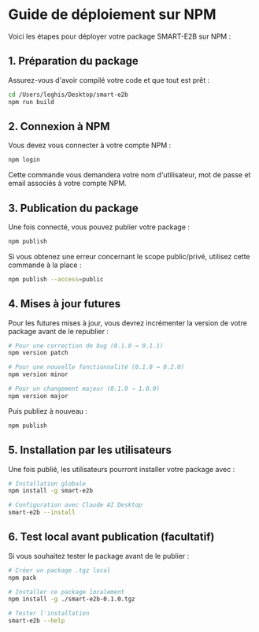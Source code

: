 # Guide de déploiement sur NPM

Voici les étapes pour déployer votre package SMART-E2B sur NPM :

## 1. Préparation du package

Assurez-vous d'avoir compilé votre code et que tout est prêt :

```bash
cd /Users/leghis/Desktop/smart-e2b
npm run build
```

## 2. Connexion à NPM

Vous devez vous connecter à votre compte NPM :

```bash
npm login
```

Cette commande vous demandera votre nom d'utilisateur, mot de passe et email associés à votre compte NPM.

## 3. Publication du package

Une fois connecté, vous pouvez publier votre package :

```bash
npm publish
```

Si vous obtenez une erreur concernant le scope public/privé, utilisez cette commande à la place :

```bash
npm publish --access=public
```

## 4. Mises à jour futures

Pour les futures mises à jour, vous devrez incrémenter la version de votre package avant de le republier :

```bash
# Pour une correction de bug (0.1.0 → 0.1.1)
npm version patch

# Pour une nouvelle fonctionnalité (0.1.0 → 0.2.0)
npm version minor

# Pour un changement majeur (0.1.0 → 1.0.0)
npm version major
```

Puis publiez à nouveau :

```bash
npm publish
```

## 5. Installation par les utilisateurs

Une fois publié, les utilisateurs pourront installer votre package avec :

```bash
# Installation globale
npm install -g smart-e2b

# Configuration avec Claude AI Desktop
smart-e2b --install
```

## 6. Test local avant publication (facultatif)

Si vous souhaitez tester le package avant de le publier :

```bash
# Créer un package .tgz local
npm pack

# Installer ce package localement
npm install -g ./smart-e2b-0.1.0.tgz

# Tester l'installation
smart-e2b --help
```

